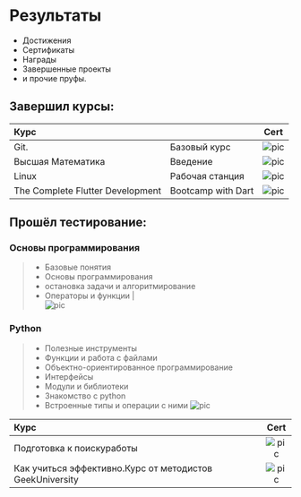 # Результаты

+ Достижения
+ Сертификаты
+ Награды
+ Завершенные проекты
+ и прочие пруфы.

## Завершил курсы:
|Курс||Cert|
:---|:--|:--:|
|Git.| Базовый курс |![pic](https://geekbrains.ru/certificates/1119932.jpg)
|Высшая Математика|Введение|![pic](https://geekbrains.ru/certificates/1061777.jpg)
|Linux |Рабочая станция|![pic](https://geekbrains.ru/certificates/1061630.jpg)
|The Complete Flutter Development |Bootcamp with Dart|![pic](https://udemy-certificate.s3.amazonaws.com/image/UC-6a7519bb-8869-4117-8757-ef144093d9f0.jpg)



## Прошёл тестирование:
### Основы программирования
> - Базовые понятия
> - Основы программирования
> - остановка задачи и алгоритмирование
> - Операторы и функции |  
> ![pic](https://geekbrains.ru/certificates/1113441.jpg)

### Python
> - Полезные инструменты
> - Функции и работа с файлами
> - Объектно-ориентированное программирование
> - Интерфейсы
> - Модули и библиотеки
> - Знакомство с python
> - Встроенные типы и операции с ними
> ![pic](https://geekbrains.ru/certificates/1113415.jpg)

|Курс|Cert|
:---|:--:|
|Подготовка к поискуработы|![pic](https://geekbrains.ru/certificates/1061414.jpg)
|Как учиться эффективно.Курс от методистов GeekUniversity|![pic](https://geekbrains.ru/certificates/1061577.jpg)